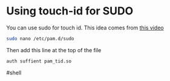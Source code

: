 # Using touch-id for SUDO

You can use sudo for touch id. This idea comes from [this video](https://www.youtube.com/watch?v=qOrlYzqXPa8&t=633s)


```sh
sudo nano /etc/pam.d/sudo
```

Then add this line at the top of the file

```sh
auth suffient pam_tid.so
```

#shell